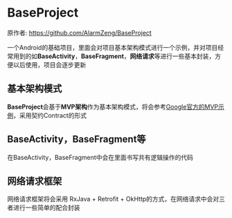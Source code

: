 # BaseProject

原作者: https://github.com/AlarmZeng/BaseProject

一个Android的基础项目，里面会对项目基本架构模式进行一个示例，并对项目经常用到的如**BaseActivity**，**BaseFragment**，**网络请求**等进行一些基本封装，方便以后使用，项目会逐步更新

## 基本架构模式

**BaseProject**会基于**MVP架构**作为基本架构模式，将会参考[Google官方的MVP示例](https://github.com/googlesamples/android-architecture/tree/todo-mvp/)，采用契约Contract的形式

## BaseActivity，BaseFragment等

在BaseActivity，BaseFragment中会在里面书写共有逻辑操作的代码

## 网络请求框架

网络请求框架将会采用 RxJava + Retrofit + OkHttp的方式，在网络请求中会对三者进行一些简单的配合封装


